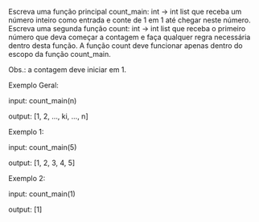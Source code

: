 Escreva uma função principal count_main: int -> int list que receba um número inteiro como entrada e conte de 1 em 1 até chegar neste número. Escreva uma segunda função count: int -> int list que receba o primeiro número que deva começar a contagem e faça qualquer regra necessária dentro desta função. A função count deve funcionar apenas dentro do escopo da função count_main.

Obs.: a contagem deve iniciar em 1.

Exemplo Geral:

input: count_main(n)

output: [1, 2, ..., ki, ..., n]

Exemplo 1:

input: count_main(5)

output: [1, 2, 3, 4, 5]

Exemplo 2:

input: count_main(1)

output: [1]
